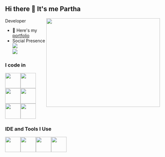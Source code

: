## Hi there 👋 It's me Partha

Developer 
<img align="right" width="370" height="290" src="https://i.pinimg.com/originals/47/f0/34/47f0342cec72b800463bf003eac1257e.gif">
- 🔭 Here's my [portfolio]([https://shanmugaparthasarathy.netlify.app/](https://shanmugaparthasarathy.netlify.app/))                                                 
- Social Presence
<br /> [<img src="https://img.shields.io/badge/LinkedIn-0077B5?style=for-the-badge&logo=linkedin&logoColor=white" />](https://www.linkedin.com/in/shanmuga-parthasarathy-b7b05a243/) <br/> [<img src="https://img.shields.io/badge/instagram-d62976?style=for-the-badge&logo=instagram&logoColor=white" />](https://www.instagram.com/partha_d_cruze/)

### I code in


<img height="50" width="50" src="https://img.icons8.com/color/48/000000/c-sharp-logo.png"/><img height="50" width="50" src="https://img.icons8.com/color/48/000000/sql.png"/><img height="50" width="50" src="https://img.icons8.com/color/48/000000/postgreesql.png"/><img height="50" width="50" src="https://img.icons8.com/color/48/000000/html-5.png"/><img height="50" width="50" src="https://img.icons8.com/color/48/000000/css3.png"/><img height="50" width="50" src="https://img.icons8.com/color/48/000000/javascript.png"/>



### IDE and Tools I Use
<!-- Visual Studio -->
<img height="50" width="50" src="https://img.icons8.com/color/48/000000/visual-studio.png"/><img height="50" width="50" src="https://img.icons8.com/color/48/000000/visual-studio-code-2019.png"/><img height="50" width="50" src="https://img.icons8.com/color/48/000000/microsoft-sql-server.png"/><img height="50" width="50" src="https://img.icons8.com/color/48/000000/postgreesql.png"/>






